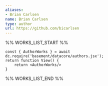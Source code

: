 ```yaml
---
aliases:
- Brian Carlsen
name: Brian Carlsen
type: author
url: https://github.com/bicarlsen
---
```



%% WORKS_LIST_START %%

```datacorejsx
const { AuthorWorks } = await dc.require('basement/datacore/authors.jsx');
return function View() {
    return <AuthorWorks/>
}
```
%% WORKS_LIST_END %%